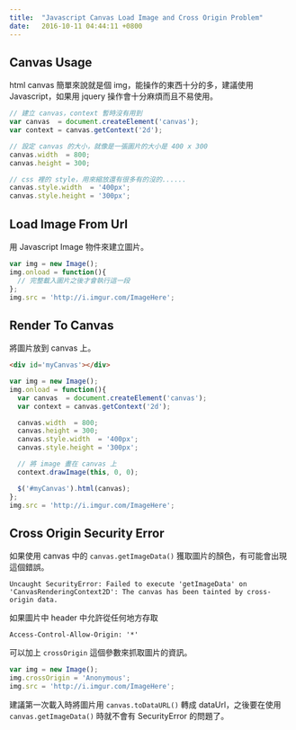 ```yaml
---
title:  "Javascript Canvas Load Image and Cross Origin Problem"
date:   2016-10-11 04:44:11 +0800
---
```



## Canvas Usage

html canvas 簡單來說就是個 img，能操作的東西十分的多，建議使用 Javascript，如果用 jquery 操作會十分麻煩而且不易使用。

```js
// 建立 canvas，context 暫時沒有用到
var canvas  = document.createElement('canvas');
var context = canvas.getContext('2d');

// 設定 canvas 的大小，就像是一張圖片的大小是 400 x 300
canvas.width  = 800;
canvas.height = 300;

// css 裡的 style，用來縮放還有很多有的沒的......
canvas.style.width  = '400px';
canvas.style.height = '300px';
```

## Load Image From Url

用 Javascript Image 物件來建立圖片。

```js
var img = new Image();
img.onload = function(){
  // 完整載入圖片之後才會執行這一段
};
img.src = 'http://i.imgur.com/ImageHere';
```

<!--excerpt-->

## Render To Canvas

將圖片放到 canvas 上。

```html
<div id='myCanvas'></div>
```

```js
var img = new Image();
img.onload = function(){
  var canvas  = document.createElement('canvas');
  var context = canvas.getContext('2d');

  canvas.width  = 800;
  canvas.height = 300;
  canvas.style.width  = '400px';
  canvas.style.height = '300px';

  // 將 image 畫在 canvas 上
  context.drawImage(this, 0, 0);

  $('#myCanvas').html(canvas);
};
img.src = 'http://i.imgur.com/ImageHere';
```


## Cross Origin Security Error

如果使用 canvas 中的 `canvas.getImageData()` 獲取圖片的顏色，有可能會出現這個錯誤。

```
Uncaught SecurityError: Failed to execute 'getImageData' on 'CanvasRenderingContext2D': The canvas has been tainted by cross-origin data.
```

如果圖片中 header 中允許從任何地方存取

```
Access-Control-Allow-Origin: '*'
```

可以加上 `crossOrigin` 這個參數來抓取圖片的資訊。

```js
var img = new Image();
img.crossOrigin = 'Anonymous';
img.src = 'http://i.imgur.com/ImageHere';
```

建議第一次載入時將圖片用 `canvas.toDataURL()` 轉成 dataUrl，之後要在使用 `canvas.getImageData()` 時就不會有 SecurityError 的問題了。
